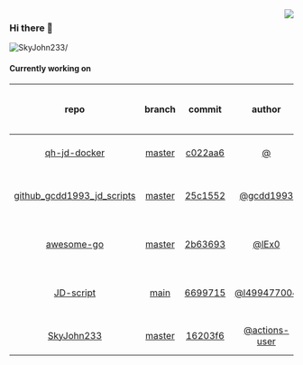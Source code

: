 <img align="right" src="https://github-readme-stats.vercel.app/api?username=SkyJohn233&show_icons=true&hide_title=true&theme=dark" />

### Hi there 👋



<p align="left"> <img src=https://komarev.com/ghpvc/?username=SkyJohn233 alt=SkyJohn233/> </p>


<!--
**yzs981130/yzs981130** is a ✨ _special_ ✨ repository because its `README.md` (this file) appears on your GitHub profile.

Here are some ideas to get you started:

- 🔭 I’m currently working on ...
- 🌱 I’m currently learning ...
- 👯 I’m looking to collaborate on ...
- 🤔 I’m looking for help with ...
- 💬 Ask me about ...
- 📫 How to reach me: ...
- 😄 Pronouns: ...
- ⚡ Fun fact: ...
-->

#### Currently working on


| repo | branch | commit | author | time since last update | language |
|:---:|:---:|:---:|:---:|:---:|:---:|
| [qh-jd-docker](https://github.com/SkyJohn233/qh-jd-docker) | [master](https://github.com/SkyJohn233/qh-jd-docker/tree/master) |[c022aa6](https://github.com/SkyJohn233/qh-jd-docker/commit/c022aa6ba6b1c78a5c8f644412bac6a0f7b097f5) | [@]() |1 hours 12 minutes | ![](https://img.shields.io/badge/language-JavaScript-default.svg?style=flat-square)|
| [github_gcdd1993_jd_scripts](https://github.com/SkyJohn233/github_gcdd1993_jd_scripts) | [master](https://github.com/SkyJohn233/github_gcdd1993_jd_scripts/tree/master) |[25c1552](https://github.com/SkyJohn233/github_gcdd1993_jd_scripts/commit/25c15522946ccadd9d7b0e2ab9d57fde5175bde6) | [@gcdd1993](https://github.com/gcdd1993) |20 hours 45 minutes | ![](https://img.shields.io/badge/language-JavaScript-default.svg?style=flat-square)|
| [awesome-go](https://github.com/SkyJohn233/awesome-go) | [master](https://github.com/SkyJohn233/awesome-go/tree/master) |[2b63693](https://github.com/SkyJohn233/awesome-go/commit/2b63693fde31cf8f4b997d06e5e7d7160975adb6) | [@lEx0](https://github.com/lEx0) |68 hours 48 minutes | ![](https://img.shields.io/badge/language-Go-default.svg?style=flat-square)|
| [JD-script](https://github.com/SkyJohn233/JD-script) | [main](https://github.com/SkyJohn233/JD-script/tree/main) |[6699715](https://github.com/SkyJohn233/JD-script/commit/669971536f84953337a76f1e16fca22e9a22fc46) | [@l499477004](https://github.com/l499477004) |966 hours 43 minutes | ![](https://img.shields.io/badge/language-JavaScript-default.svg?style=flat-square)|
| [SkyJohn233](https://github.com/SkyJohn233/SkyJohn233) | [master](https://github.com/SkyJohn233/SkyJohn233/tree/master) |[16203f6](https://github.com/SkyJohn233/SkyJohn233/commit/16203f6e0fa0ae98af000ea7b64946a118182e17) | [@actions-user](https://github.com/actions-user) |0 hours 32 minutes | ![](https://img.shields.io/badge/language-Go-default.svg?style=flat-square)|
